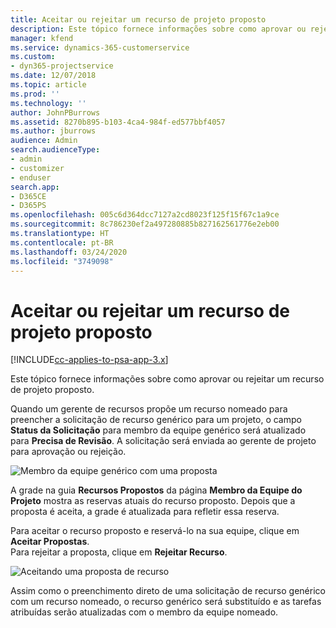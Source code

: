 ```yaml
---
title: Aceitar ou rejeitar um recurso de projeto proposto
description: Este tópico fornece informações sobre como aprovar ou rejeitar um recurso de projeto proposto.
manager: kfend
ms.service: dynamics-365-customerservice
ms.custom:
- dyn365-projectservice
ms.date: 12/07/2018
ms.topic: article
ms.prod: ''
ms.technology: ''
author: JohnPBurrows
ms.assetid: 8270b895-b103-4ca4-984f-ed577bbf4057
ms.author: jburrows
audience: Admin
search.audienceType:
- admin
- customizer
- enduser
search.app:
- D365CE
- D365PS
ms.openlocfilehash: 005c6d364dcc7127a2cd8023f125f15f67c1a9ce
ms.sourcegitcommit: 8c786230ef2a497280885b827162561776e2eb00
ms.translationtype: HT
ms.contentlocale: pt-BR
ms.lasthandoff: 03/24/2020
ms.locfileid: "3749098"
---
```

# <a name="accept-or-reject-a-proposed-project-resource"></a>Aceitar ou rejeitar um recurso de projeto proposto

[!INCLUDE[cc-applies-to-psa-app-3.x](../includes/cc-applies-to-psa-app-3x.md)]

Este tópico fornece informações sobre como aprovar ou rejeitar um recurso de projeto proposto.

Quando um gerente de recursos propõe um recurso nomeado para preencher a solicitação de recurso genérico para um projeto, o campo **Status da Solicitação** para membro da equipe genérico será atualizado para **Precisa de Revisão**. A solicitação será enviada ao gerente de projeto para aprovação ou rejeição.

![Membro da equipe genérico com uma proposta](media/RM-how-to-19.png)

A grade na guia **Recursos Propostos** da página **Membro da Equipe do Projeto** mostra as reservas atuais do recurso proposto. Depois que a proposta é aceita, a grade é atualizada para refletir essa reserva. 

Para aceitar o recurso proposto e reservá-lo na sua equipe, clique em **Aceitar Propostas**.  
Para rejeitar a proposta, clique em **Rejeitar Recurso**.

![Aceitando uma proposta de recurso](media/RM-how-to-20.png) 

Assim como o preenchimento direto de uma solicitação de recurso genérico com um recurso nomeado, o recurso genérico será substituído e as tarefas atribuídas serão atualizadas com o membro da equipe nomeado.

